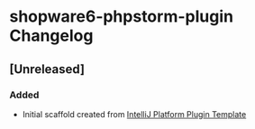 <!-- Keep a Changelog guide -> https://keepachangelog.com -->

# shopware6-phpstorm-plugin Changelog

## [Unreleased]
### Added
- Initial scaffold created from [IntelliJ Platform Plugin Template](https://github.com/JetBrains/intellij-platform-plugin-template)

